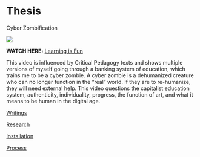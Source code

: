 # Thesis
Cyber Zombification

![]({{site.baseurl}}//Education.png)


**WATCH HERE:** [Learning is Fun](https://youtu.be/_1-43Bd7kPM)

This video is influenced by Critical Pedagogy texts and shows multiple versions of myself going through a banking system of education, which trains me to be a cyber zombie. A cyber zombie is a dehumanized creature who can no longer function in the “real” world. If they are to re-humanize, they will need external help. This video questions the capitalist education system, authenticity, individuality, progress, the function of art, and what it means to be human in the digital age. 

[Writings](Writings.md)

[Research](Research.md)

[Installation](Installation.md)

[Process](Process.md)
